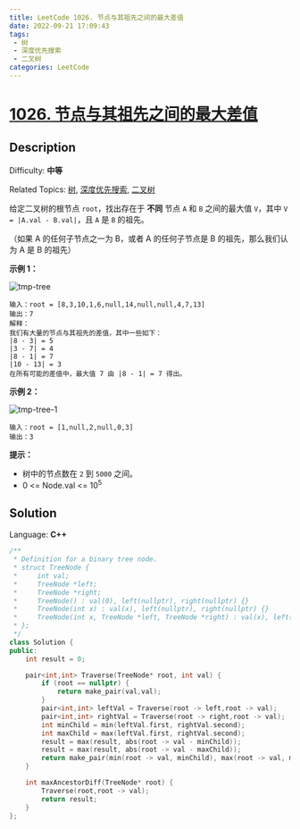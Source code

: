 ```yaml
---
title: LeetCode 1026. 节点与其祖先之间的最大差值
date: 2022-09-21 17:09:43
tags:
 - 树
 - 深度优先搜索
 - 二叉树
categories: LeetCode
---
```


# [1026\. 节点与其祖先之间的最大差值](https://leetcode.cn/problems/maximum-difference-between-node-and-ancestor/)

## Description

Difficulty: **中等**  

Related Topics: [树](https://leetcode.cn/tag/tree/), [深度优先搜索](https://leetcode.cn/tag/depth-first-search/), [二叉树](https://leetcode.cn/tag/binary-tree/)


给定二叉树的根节点 `root`，找出存在于 **不同** 节点 `A` 和 `B` 之间的最大值 `V`，其中 `V = |A.val - B.val|`，且 `A` 是 `B` 的祖先。

（如果 A 的任何子节点之一为 B，或者 A 的任何子节点是 B 的祖先，那么我们认为 A 是 B 的祖先）

**示例 1：**

![tmp-tree](https://cdn.staticaly.com/gh/Poseidon-HL/image-hosting@master/20220921/tmp-tree.3gcdxh464fe0.webp)

```
输入：root = [8,3,10,1,6,null,14,null,null,4,7,13]
输出：7
解释： 
我们有大量的节点与其祖先的差值，其中一些如下：
|8 - 3| = 5
|3 - 7| = 4
|8 - 1| = 7
|10 - 13| = 3
在所有可能的差值中，最大值 7 由 |8 - 1| = 7 得出。
```

**示例 2：**

![tmp-tree-1](https://cdn.staticaly.com/gh/Poseidon-HL/image-hosting@master/20220921/tmp-tree-1.4mko5tws9ee0.webp)

```
输入：root = [1,null,2,null,0,3]
输出：3
```

**提示：**

*   树中的节点数在 `2` 到 `5000` 之间。
*   0 <= Node.val <= 10<sup>5</sup>


## Solution

Language: **C++**

```c++
/**
 * Definition for a binary tree node.
 * struct TreeNode {
 *     int val;
 *     TreeNode *left;
 *     TreeNode *right;
 *     TreeNode() : val(0), left(nullptr), right(nullptr) {}
 *     TreeNode(int x) : val(x), left(nullptr), right(nullptr) {}
 *     TreeNode(int x, TreeNode *left, TreeNode *right) : val(x), left(left), right(right) {}
 * };
 */
class Solution {
public:
    int result = 0;

    pair<int,int> Traverse(TreeNode* root, int val) {
        if (root == nullptr) {
            return make_pair(val,val);
        }
        pair<int,int> leftVal = Traverse(root -> left,root -> val);
        pair<int,int> rightVal = Traverse(root -> right,root -> val);
        int minChild = min(leftVal.first, rightVal.second);
        int maxChild = max(leftVal.first, rightVal.second);
        result = max(result, abs(root -> val - minChild));
        result = max(result, abs(root -> val - maxChild));
        return make_pair(min(root -> val, minChild), max(root -> val, maxChild));
    }

    int maxAncestorDiff(TreeNode* root) {
        Traverse(root,root -> val);
        return result;
    }
};
```